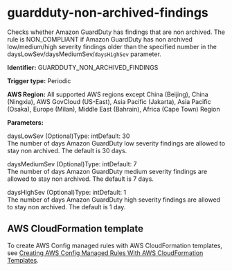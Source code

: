 # guardduty\-non\-archived\-findings<a name="guardduty-non-archived-findings"></a>

Checks whether Amazon GuardDuty has findings that are non archived\. The rule is NON\_COMPLIANT if Amazon GuardDuty has non archived low/medium/high severity findings older than the specified number in the daysLowSev/daysMediumSev/`daysHighSev` parameter\. 

**Identifier:** GUARDDUTY\_NON\_ARCHIVED\_FINDINGS

**Trigger type:** Periodic

**AWS Region:** All supported AWS regions except China \(Beijing\), China \(Ningxia\), AWS GovCloud \(US\-East\), Asia Pacific \(Jakarta\), Asia Pacific \(Osaka\), Europe \(Milan\), Middle East \(Bahrain\), Africa \(Cape Town\) Region

**Parameters:**

daysLowSev \(Optional\)Type: intDefault: 30  
The number of days Amazon GuardDuty low severity findings are allowed to stay non archived\. The default is 30 days\.

daysMediumSev \(Optional\)Type: intDefault: 7  
The number of days Amazon GuardDuty medium severity findings are allowed to stay non archived\. The default is 7 days\.

daysHighSev \(Optional\)Type: intDefault: 1  
The number of days Amazon GuardDuty high severity findings are allowed to stay non archived\. The default is 1 day\.

## AWS CloudFormation template<a name="w76aac11c31c17b7d285c15"></a>

To create AWS Config managed rules with AWS CloudFormation templates, see [Creating AWS Config Managed Rules With AWS CloudFormation Templates](aws-config-managed-rules-cloudformation-templates.md)\.